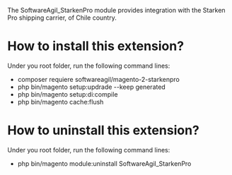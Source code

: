 The SoftwareAgil_StarkenPro module provides integration with the Starken Pro shipping carrier, of Chile country.

# How to install this extension?
Under you root folder, run the following command lines:

- composer requiere softwareagil/magento-2-starkenpro
- php bin/magento setup:updrade --keep generated
- php bin/magento setup:di:compile
- php bin/magento cache:flush

# How to uninstall this extension?
Under you root folder, run the following command lines:

- php bin/magento module:uninstall SoftwareAgil_StarkenPro